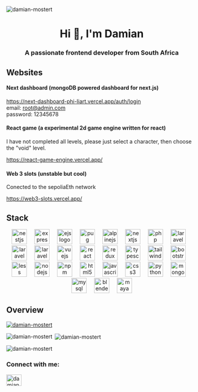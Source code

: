 <p align="left"> <img src="https://komarev.com/ghpvc/?username=damian-mostert&label=Profile%20views&color=0e75b6&style=flat" alt="damian-mostert" /> </p>
<h1 align="center">Hi 👋, I'm Damian</h1>
<h3 align="center">A passionate frontend developer from South Africa</h3>

## Websites

#### Next dashboard (mongoDB powered dashboard for next.js)
<a href="https://next-dashboard-phi-liart.vercel.app/auth/login">https://next-dashboard-phi-liart.vercel.app/auth/login</a>
<br/>
email: root@admin.com
<br/>
password: 12345678
#### React game (a experimental 2d game engine written for react)
I have not completed all levels, please just select a character, then choose the "void" level.

<a href="https://react-game-engine.vercel.app/">https://react-game-engine.vercel.app/</a>
#### Web 3 slots (unstable but cool)

Conected to the sepoliaEth network

<a href="https://web3-slots.vercel.app/">https://web3-slots.vercel.app/</a>

## Stack

<div align="center">
  <img src="https://upload.wikimedia.org/wikipedia/commons/thumb/3/37/NestJS-logo-wordmark.svg/1598px-NestJS-logo-wordmark.svg.png?20241119221214" height="40" alt="nestjs logo" />
  <img width="12" />
  <img src="https://cdn.prod.website-files.com/6320125ace536b6ad148eca3/66502d746f57d299fe0e0c31_Image%201-Express.js.webp" height="40" alt="express logo" />
  <img width="12" />
  <img src="https://static-00.iconduck.com/assets.00/file-type-ejs-icon-2048x1151-hdkbavbz.png" height="40" alt="ejs logo"/>
  <img width="12" />
  <img src="https://miro.medium.com/v2/resize:fit:1200/1*6mf8tptIWbepPFZT07EDvQ.jpeg" height="40" alt="pug logo"  />
   <img width="12" />
  <img src="https://alpinejs.dev/alpine_long.svg" height="40" alt="alpinejs logo" />
   <img width="12" />
  <img src="https://cdn.jsdelivr.net/gh/devicons/devicon/icons/nextjs/nextjs-original.svg" height="40" alt="nextjs logo"  />
  
  
  
  <img width="12" />
  <img src="https://cdn.jsdelivr.net/gh/devicons/devicon/icons/php/php-original.svg" height="40" alt="php logo"  />
  <img width="12" />
  <img src="https://upload.wikimedia.org/wikipedia/commons/thumb/3/36/Logo.min.svg/2560px-Logo.min.svg.png" height="40" alt="laravel logo" />    <img width="12" />
  <img src="https://encrypted-tbn0.gstatic.com/images?q=tbn:ANd9GcRcYwyxGiDq79o7xET2ObK8fV0KCt6XTTJKXw&s" height="40" alt="laravel nova logo" />    <img width="12" />
  <img src="https://github.com/laravel/telescope/blob/5.x/art/logo.svg" height="40" alt="laravel teliscope logo" /> 
  <img width="12" />



  <img src="https://cdn.jsdelivr.net/gh/devicons/devicon/icons/vuejs/vuejs-original.svg" height="40" alt="vuejs logo"  />
  <img width="12" />
  <img src="https://cdn.jsdelivr.net/gh/devicons/devicon/icons/react/react-original.svg" height="40" alt="react logo"  />
  <img width="12" />
  <img src="https://cdn.jsdelivr.net/gh/devicons/devicon/icons/redux/redux-original.svg" height="40" alt="redux logo"  />
  <img width="12" />
  <img src="https://cdn.jsdelivr.net/gh/devicons/devicon/icons/typescript/typescript-original.svg" height="40" alt="typescript logo"  />
  <img width="12" />
  <img src="https://cdn.jsdelivr.net/gh/devicons/devicon/icons/tailwindcss/tailwindcss-original-wordmark.svg" height="40" alt="tailwindcss logo"  />
  <img width="12" />
  <img src="https://cdn.jsdelivr.net/gh/devicons/devicon/icons/bootstrap/bootstrap-original.svg" height="40" alt="bootstrap logo"  />
  <img width="12" />
  <img src="https://cdn.jsdelivr.net/gh/devicons/devicon/icons/less/less-plain-wordmark.svg" height="40" alt="less logo"  />
  <img width="12" />
  <img src="https://cdn.jsdelivr.net/gh/devicons/devicon/icons/nodejs/nodejs-original.svg" height="40" alt="nodejs logo"  />
  <img width="12" />
  <img src="https://cdn.jsdelivr.net/gh/devicons/devicon/icons/npm/npm-original-wordmark.svg" height="40" alt="npm logo"  />
  <img width="12" />
  <img src="https://cdn.jsdelivr.net/gh/devicons/devicon/icons/html5/html5-original.svg" height="40" alt="html5 logo"  />
  <img width="12" />
  <img src="https://cdn.jsdelivr.net/gh/devicons/devicon/icons/javascript/javascript-original.svg" height="40" alt="javascript logo"  />
  <img width="12" />
  <img src="https://cdn.jsdelivr.net/gh/devicons/devicon/icons/css3/css3-original.svg" height="40" alt="css3 logo"  />

  <img width="12" />
  <img src="https://cdn.jsdelivr.net/gh/devicons/devicon/icons/python/python-original.svg" height="40" alt="python logo"  />
  <img width="12" />
  <img src="https://cdn.jsdelivr.net/gh/devicons/devicon/icons/mongodb/mongodb-original.svg" height="40" alt="mongodb logo"  />
  <img width="12" />
  <img src="https://cdn.jsdelivr.net/gh/devicons/devicon/icons/mysql/mysql-original.svg" height="40" alt="mysql logo"  />
  <img width="12" />
  <img src="https://cdn.jsdelivr.net/gh/devicons/devicon/icons/blender/blender-original.svg" height="40" alt="blender logo"  />
  <img width="12" />
  <img src="https://cdn.jsdelivr.net/gh/devicons/devicon/icons/maya/maya-original.svg" height="40" alt="maya logo"  />
</div>

## Overview
<p align="left"> <a href="https://github.com/ryo-ma/github-profile-trophy"><img src="https://github-profile-trophy.vercel.app/?username=damian-mostert" alt="damian-mostert" /></a> </p>
<p><img align="left" src="https://github-readme-stats.vercel.app/api/top-langs?username=damian-mostert&show_icons=true&locale=en&layout=compact" alt="damian-mostert" /></p>


<p>&nbsp;<img align="center" src="https://github-readme-stats.vercel.app/api?username=damian-mostert&show_icons=true&locale=en" alt="damian-mostert" /></p>

<p><img align="center" src="https://github-readme-streak-stats.herokuapp.com/?user=damian-mostert&" alt="damian-mostert" /></p>

<h3 align="left">Connect with me:</h3>
<p align="left">
<a href="https://linkedin.com/in/damian-mostert" target="_blank"><img align="center" src="https://raw.githubusercontent.com/rahuldkjain/github-profile-readme-generator/master/src/images/icons/Social/linked-in-alt.svg" alt="damian-mostert" height="30" width="40" /></a>
</p>